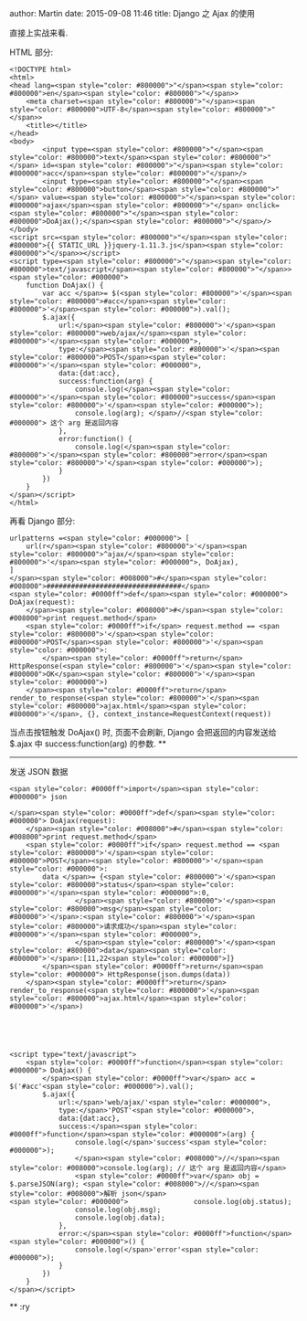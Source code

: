 author: Martin
date: 2015-09-08 11:46
title: Django 之 Ajax 的使用

直接上实战来看.

HTML 部分:


    <!DOCTYPE html>
    <html>
    <head lang=<span style="color: #800000">"</span><span style="color: #800000">en</span><span style="color: #800000">"</span>>
        <meta charset=<span style="color: #800000">"</span><span style="color: #800000">UTF-8</span><span style="color: #800000">"</span>>
        <title></title>
    </head>
    <body>
            <input type=<span style="color: #800000">"</span><span style="color: #800000">text</span><span style="color: #800000">"</span> id=<span style="color: #800000">"</span><span style="color: #800000">acc</span><span style="color: #800000">"</span>/>
            <input type=<span style="color: #800000">"</span><span style="color: #800000">button</span><span style="color: #800000">"</span> value=<span style="color: #800000">"</span><span style="color: #800000">ajax</span><span style="color: #800000">"</span> onclick=<span style="color: #800000">"</span><span style="color: #800000">DoAjax();</span><span style="color: #800000">"</span>/>
    </body>
    <script src=<span style="color: #800000">"</span><span style="color: #800000">{{ STATIC_URL }}jquery-1.11.3.js</span><span style="color: #800000">"</span>></script>
    <script type=<span style="color: #800000">"</span><span style="color: #800000">text/javascript</span><span style="color: #800000">"</span>><span style="color: #000000">
        function DoAjax() {
            var acc </span>= $(<span style="color: #800000">'</span><span style="color: #800000">#acc</span><span style="color: #800000">'</span><span style="color: #000000">).val();
            $.ajax({
                url:</span><span style="color: #800000">'</span><span style="color: #800000">web/ajax/</span><span style="color: #800000">'</span><span style="color: #000000">,
                type:</span><span style="color: #800000">'</span><span style="color: #800000">POST</span><span style="color: #800000">'</span><span style="color: #000000">,
                data:{dat:acc},
                success:function(arg) {
                    console.log(</span><span style="color: #800000">'</span><span style="color: #800000">success</span><span style="color: #800000">'</span><span style="color: #000000">);
                    console.log(arg); </span>//<span style="color: #000000"> 这个 arg 是返回内容
                },
                error:function() {
                    console.log(</span><span style="color: #800000">'</span><span style="color: #800000">error</span><span style="color: #800000">'</span><span style="color: #000000">);
                }
            })
        }
    </span></script>
    </html>






再看 Django 部分:



    urlpatterns =<span style="color: #000000"> [
        url(r</span><span style="color: #800000">'</span><span style="color: #800000">^ajax/</span><span style="color: #800000">'</span><span style="color: #000000">, DoAjax),
    ]
    </span><span style="color: #008000">#</span><span style="color: #008000">#################################</span>
    <span style="color: #0000ff">def</span><span style="color: #000000"> DoAjax(request):
        </span><span style="color: #008000">#</span><span style="color: #008000">print request.method</span>
        <span style="color: #0000ff">if</span> request.method == <span style="color: #800000">'</span><span style="color: #800000">POST</span><span style="color: #800000">'</span><span style="color: #000000">:
            </span><span style="color: #0000ff">return</span> HttpResponse(<span style="color: #800000">'</span><span style="color: #800000">OK</span><span style="color: #800000">'</span><span style="color: #000000">)
        </span><span style="color: #0000ff">return</span> render_to_response(<span style="color: #800000">'</span><span style="color: #800000">ajax.html</span><span style="color: #800000">'</span>, {}, context_instance=RequestContext(request))


当点击按钮触发 DoAjax() 时, 页面不会刷新, Django 会把返回的内容发送给 $.ajax 中 success:function(arg) 的参数.
**





* * *







发送 JSON 数据




    <span style="color: #0000ff">import</span><span style="color: #000000"> json

    </span><span style="color: #0000ff">def</span><span style="color: #000000"> DoAjax(request):
        </span><span style="color: #008000">#</span><span style="color: #008000">print request.method</span>
        <span style="color: #0000ff">if</span> request.method == <span style="color: #800000">'</span><span style="color: #800000">POST</span><span style="color: #800000">'</span><span style="color: #000000">:
            data </span>= {<span style="color: #800000">'</span><span style="color: #800000">status</span><span style="color: #800000">'</span><span style="color: #000000">:0,
                    </span><span style="color: #800000">'</span><span style="color: #800000">msg</span><span style="color: #800000">'</span>:<span style="color: #800000">'</span><span style="color: #800000">请求成功</span><span style="color: #800000">'</span><span style="color: #000000">,
                    </span><span style="color: #800000">'</span><span style="color: #800000">data</span><span style="color: #800000">'</span>:[11,22<span style="color: #000000">]}
            </span><span style="color: #0000ff">return</span><span style="color: #000000"> HttpResponse(json.dumps(data))
        </span><span style="color: #0000ff">return</span> render_to_response(<span style="color: #800000">'</span><span style="color: #800000">ajax.html</span><span style="color: #800000">'</span>)





    <script type="text/javascript">
        <span style="color: #0000ff">function</span><span style="color: #000000"> DoAjax() {
            </span><span style="color: #0000ff">var</span> acc = $('#acc'<span style="color: #000000">).val();
            $.ajax({
                url:</span>'web/ajax/'<span style="color: #000000">,
                type:</span>'POST'<span style="color: #000000">,
                data:{dat:acc},
                success:</span><span style="color: #0000ff">function</span><span style="color: #000000">(arg) {
                    console.log(</span>'success'<span style="color: #000000">);
                    </span><span style="color: #008000">//</span><span style="color: #008000">console.log(arg); // 这个 arg 是返回内容</span>
                    <span style="color: #0000ff">var</span> obj = $.parseJSON(arg); <span style="color: #008000">//</span><span style="color: #008000">解析 json</span>
    <span style="color: #000000">                console.log(obj.status);
                    console.log(obj.msg);
                    console.log(obj.data);
                },
                error:</span><span style="color: #0000ff">function</span><span style="color: #000000">() {
                    console.log(</span>'error'<span style="color: #000000">);
                }
            })
        }
    </span></script>

**
:ry
